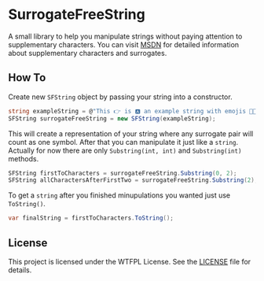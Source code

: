 # SurrogateFreeString

A small library to help you manipulate strings without paying attention to supplementary characters.
You can visit [MSDN](https://msdn.microsoft.com/ru-ru/library/windows/desktop/dd374069(v=vs.85).aspx) for detailed information about supplementary characters and surrogates.

## How To

Create new `SFString` object by passing your string into a constructor.

```c#
string exampleString = @"This 👉 is 🅰 an example string with emojis 👨‍👩‍👧‍👧.";
SFString surrogateFreeString = new SFString(exampleString);
```
This will create a representation of your string where any surrogate pair will count as one symbol.
After that you can manipulate it just like a `string`. Actually for now there are only `Substring(int, int)` and `Substring(int)` methods.

```c#
SFString firstToCharacters = surrogateFreeString.Substring(0, 2);
SFString allCharactersAfterFirstTwo = surrogateFreeString.Substring(2);
```

To get a `string` after you finished minupulations you wanted just use `ToString()`.

```c#
var finalString = firstToCharacters.ToString();
```

## License

This project is licensed under the WTFPL License.
See the [LICENSE](LICENSE) file for details.
